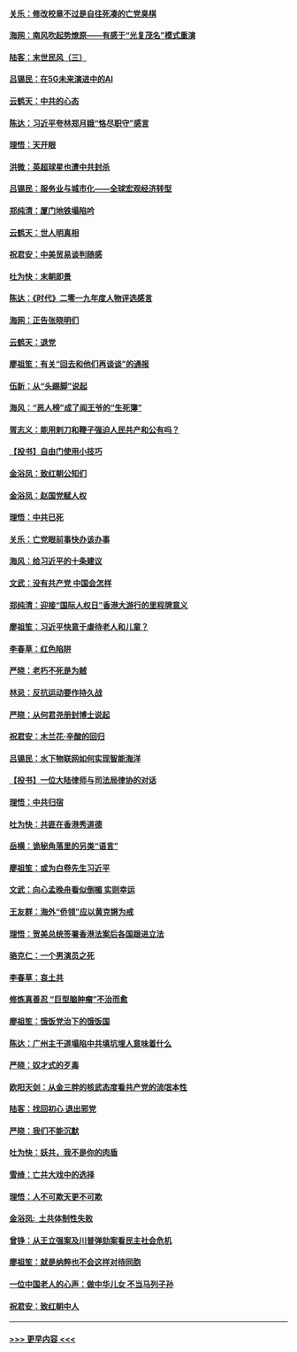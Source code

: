 #### [关乐：修改校章不过是自往死凑的亡党臭棋](../pages/nsc993/n11735097.md?t=12201933) 
#### [海网：南风吹起势燎原——有感于“光复茂名”模式重演](../pages/nsc993/n11732308.md?t=12201933) 
#### [陆客：末世民风（三）](../pages/nsc993/n11732211.md?t=12201933) 
#### [吕锡民：在5G未来演进中的AI](../pages/nsc993/n11730010.md?t=12201933) 
#### [云鹤天：中共的心态](../pages/nsc993/n11729906.md?t=12201933) 
#### [陈达：习近平夸林郑月娥“恪尽职守”感言](../pages/nsc993/n11729881.md?t=12201933) 
#### [理悟：天开眼](../pages/nsc993/n11729699.md?t=12201933) 
#### [洪微：英超球星也遭中共封杀](../pages/nsc993/n11727243.md?t=12201933) 
#### [吕锡民：服务业与城市化——全球宏观经济转型](../pages/nsc993/n11725845.md?t=12201933) 
#### [郑纯清：厦门地铁塌陷吟](../pages/nsc993/n11725813.md?t=12201933) 
#### [云鹤天：世人明真相](../pages/nsc993/n11725621.md?t=12201933) 
#### [祝君安：中美贸易谈判随感](../pages/nsc993/n11725609.md?t=12201933) 
#### [吐为快：末朝即景](../pages/nsc993/n11723365.md?t=12201933) 
#### [陈达：《时代》二零一九年度人物评选感言](../pages/nsc993/n11723337.md?t=12201933) 
#### [海网：正告张晓明们](../pages/nsc993/n11723228.md?t=12201933) 
#### [云鹤天：退党](../pages/nsc993/n11723056.md?t=12201933) 
#### [廖祖笙：有关“回去和他们再谈谈”的通报](../pages/nsc993/n11722442.md?t=12201933) 
#### [伍新：从“头踢脚”说起](../pages/nsc993/n11722429.md?t=12201933) 
#### [海风：“恶人榜”成了阎王爷的“生死簿”](../pages/nsc993/n11722272.md?t=12201933) 
#### [胥志义：能用剌刀和鞭子强迫人民共产和公有吗？](../pages/nsc993/n11720569.md?t=12201933) 
#### [【投书】自由门使用小技巧](../pages/nsc993/n11720180.md?t=12201933) 
#### [金浴凤：致红朝公知们](../pages/nsc993/n11720563.md?t=12201933) 
#### [金浴凤：赵国党赋人权](../pages/nsc993/n11720533.md?t=12201933) 
#### [理悟：中共已死](../pages/nsc993/n11720233.md?t=12201933) 
#### [关乐：亡党眼前事快办该办事](../pages/nsc993/n11719160.md?t=12201933) 
#### [海风：给习近平的十条建议](../pages/nsc993/n11717616.md?t=12201933) 
#### [文武：没有共产党 中国会怎样](../pages/nsc993/n11717584.md?t=12201933) 
#### [郑纯清：迎接“国际人权日”香港大游行的里程牌意义](../pages/nsc993/n11717417.md?t=12201933) 
#### [廖祖笙：习近平快意于虐待老人和儿童？](../pages/nsc993/n11715313.md?t=12201933) 
#### [李春草：红色陷阱](../pages/nsc993/n11715029.md?t=12201933) 
#### [严晓：老朽不死是为贼](../pages/nsc993/n11712910.md?t=12201933) 
#### [林忌：反抗运动要作持久战](../pages/nsc993/n11712623.md?t=12201933) 
#### [严晓：从何君尧册封博士说起](../pages/nsc993/n11712465.md?t=12201933) 
#### [祝君安：木兰花·辛酸的回归](../pages/nsc993/n11712381.md?t=12201933) 
#### [吕锡民：水下物联网如何实现智能海洋](../pages/nsc993/n11711158.md?t=12201933) 
#### [【投书】一位大陆律师与司法局律协的对话](../pages/nsc993/n11709675.md?t=12201933) 
#### [理悟：中共归宿](../pages/nsc993/n11710059.md?t=12201933) 
#### [吐为快：共匪在香港秀道德](../pages/nsc993/n11709979.md?t=12201933) 
#### [岳横：诡秘角落里的另类“语言”](../pages/nsc993/n11709792.md?t=12201933) 
#### [廖祖笙：或为白卷先生习近平](../pages/nsc993/n11708330.md?t=12201933) 
#### [文武：向心孟晚舟看似倒楣 实则幸运](../pages/nsc993/n11708236.md?t=12201933) 
#### [王友群：海外“侨领”应以黄克锵为戒](../pages/nsc993/n11706176.md?t=12201933) 
#### [理悟：贺美总统签署香港法案后各国跟进立法](../pages/nsc993/n11706853.md?t=12201933) 
#### [骆克仁：一个男演员之死](../pages/nsc993/n11706677.md?t=12201933) 
#### [李春草：哀土共](../pages/nsc993/n11706255.md?t=12201933) 
#### [修炼真善忍 “巨型脑肿瘤”不治而愈](../pages/nsc993/n11705340.md?t=12201933) 
#### [廖祖笙：饿饭党治下的饿饭国](../pages/nsc993/n11705085.md?t=12201933) 
#### [陈达：广州主干道塌陷中共填坑埋人意味着什么](../pages/nsc993/n11705046.md?t=12201933) 
#### [严晓：奴才式的歹毒](../pages/nsc993/n11704826.md?t=12201933) 
#### [欧阳天剑：从金三胖的核武态度看共产党的流氓本性](../pages/nsc993/n11702238.md?t=12201933) 
#### [陆客：找回初心 退出邪党](../pages/nsc993/n11702213.md?t=12201933) 
#### [严晓：我们不能沉默](../pages/nsc993/n11702110.md?t=12201933) 
#### [吐为快：妖共，我不是你的肉盾](../pages/nsc993/n11701366.md?t=12201933) 
#### [雪绮：亡共大戏中的选择](../pages/nsc993/n11699922.md?t=12201933) 
#### [理悟：人不可欺天更不可欺](../pages/nsc993/n11699657.md?t=12201933) 
#### [金浴凤:  土共体制性失败](../pages/nsc993/n11699361.md?t=12201933) 
#### [曾铮：从王立强案及川普弹劾案看民主社会危机](../pages/nsc993/n11699318.md?t=12201933) 
#### [廖祖笙：就是纳粹也不会这样对待同胞](../pages/nsc993/n11697658.md?t=12201933) 
#### [一位中国老人的心声：做中华儿女 不当马列子孙](../pages/nsc993/n11697525.md?t=12201933) 
#### [祝君安：致红朝中人](../pages/nsc993/n11697518.md?t=12201933) 

----
#### [ >>> 更早内容 <<< ](../indexes/nsc993-earlier.md)
